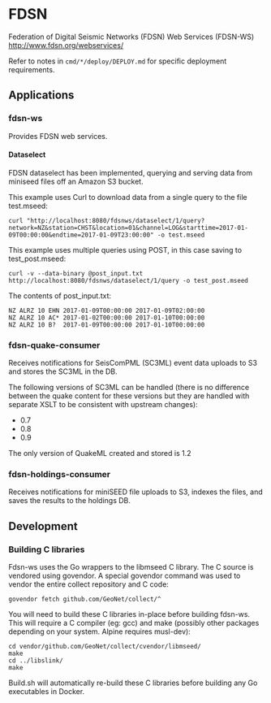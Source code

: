 # FDSN

Federation of Digital Seismic Networks (FDSN) Web Services (FDSN-WS) http://www.fdsn.org/webservices/

Refer to notes in `cmd/*/deploy/DEPLOY.md` for specific deployment requirements.

## Applications

### fdsn-ws

Provides FDSN web services.  

#### Dataselect

FDSN dataselect has been implemented, querying and serving data from miniseed files off an Amazon S3 bucket.

This example uses Curl to download data from a single query to the file test.mseed:

```
curl "http://localhost:8080/fdsnws/dataselect/1/query?network=NZ&station=CHST&location=01&channel=LOG&starttime=2017-01-09T00:00:00&endtime=2017-01-09T23:00:00" -o test.mseed
```
 
This example uses multiple queries using POST, in this case saving to test_post.mseed:

```
curl -v --data-binary @post_input.txt http://localhost:8080/fdsnws/dataselect/1/query -o test_post.mseed
```

The contents of post_input.txt:

```
NZ ALRZ 10 EHN 2017-01-09T00:00:00 2017-01-09T02:00:00
NZ ALRZ 10 AC* 2017-01-02T00:00:00 2017-01-10T00:00:00
NZ ALRZ 10 B?  2017-01-09T00:00:00 2017-01-10T00:00:00
```

### fdsn-quake-consumer

Receives notifications for SeisComPML (SC3ML) event data uploads to S3 and stores the SC3ML in the DB.

The following versions of SC3ML can be handled (there is no difference between the quake content for these versions but they are 
handled with separate XSLT to be consistent with upstream changes):

* 0.7
* 0.8
* 0.9

The only version of QuakeML created and stored is 1.2

### fdsn-holdings-consumer

Receives notifications for miniSEED file uploads to S3, indexes the files, and saves the results to the holdings DB. 


## Development

### Building C libraries

Fdsn-ws uses the Go wrappers to the libmseed C library.  The C source is vendored using govendor.  A special govendor 
command was used to vendor the entire collect repository and C code:
```
govendor fetch github.com/GeoNet/collect/^
```

You will need to build these C libraries in-place before building fdsn-ws.  This will require a C compiler (eg: gcc)
and make (possibly other packages depending on your system.  Alpine requires musl-dev):

```
cd vendor/github.com/GeoNet/collect/cvendor/libmseed/
make
cd ../libslink/
make
```

Build.sh will automatically re-build these C libraries before building any Go executables in Docker.
